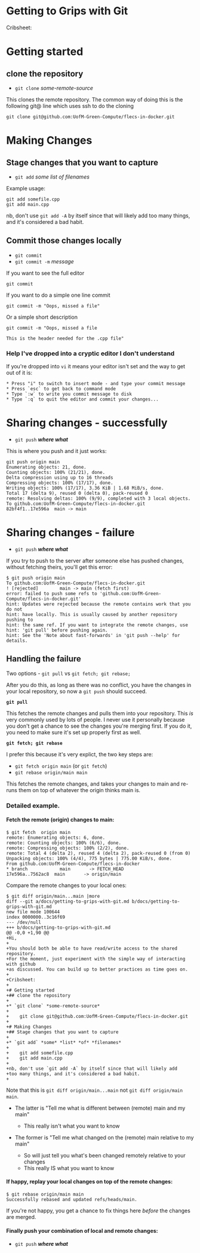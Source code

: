 # Getting to Grips with Git

Cribsheet:

# Getting started
## clone the repository

* `git clone` *some-remote-source*

This clones the remote repository. The common way of doing this is the
following git@ line which uses ssh to do the cloning

    git clone git@github.com:UofM-Green-Compute/flecs-in-docker.git

# Making Changes
## Stage changes that you want to capture

* `git add` *some* *list* *of* *filenames*

Example usage:

    git add somefile.cpp
    git add main.cpp

nb, don't use `git add -A` by itself since that will likely add
too many things, and it's considered a bad habit.

## Commit those changes locally

* `git commit`
* `git commit -m` *message*

If you want to see the full editor

    git commit

If you want to do a simple one line commit

    git commit -m "Oops, missed a file"

Or a simple short description

    git commit -m "Oops, missed a file
    
    This is the header needed for the .cpp file"

### Help I've dropped into a cryptic editor I don't understand

If you're dropped into `vi` it means your editor isn't set and
the way to get out of it is:

    * Press "i" to switch to insert mode - and type your commit message
    * Press `esc` to get back to command mode
    * Type `:w` to write you commit message to disk
    * Type `:q` to quit the editor and commit your changes...



# Sharing changes - successfully

* `git push` ***where what***

This is where you push and it just works:

    git push origin main 
    Enumerating objects: 21, done.
    Counting objects: 100% (21/21), done.
    Delta compression using up to 16 threads
    Compressing objects: 100% (17/17), done.
    Writing objects: 100% (17/17), 3.36 KiB | 1.68 MiB/s, done.
    Total 17 (delta 9), reused 0 (delta 0), pack-reused 0
    remote: Resolving deltas: 100% (9/9), completed with 3 local objects.
    To github.com:UofM-Green-Compute/flecs-in-docker.git
    82bf4f1..17e596a  main -> main

# Sharing changes - failure

* `git push` ***where what***

If you try to push to the server after someone else has pushed changes,
without fetching theirs, you'll get this error:

    $ git push origin main
    To github.com:UofM-Green-Compute/flecs-in-docker.git
    ! [rejected]        main -> main (fetch first)
    error: failed to push some refs to 'github.com:UofM-Green-Compute/flecs-in-docker.git'
    hint: Updates were rejected because the remote contains work that you do not
    hint: have locally. This is usually caused by another repository pushing to
    hint: the same ref. If you want to integrate the remote changes, use
    hint: 'git pull' before pushing again.
    hint: See the 'Note about fast-forwards' in 'git push --help' for details.

## Handling the failure

Two options - `git pull` vs `git fetch; git rebase;`

After you do this, as long as there was no conflict, you have the changes in your local repository, so now a `git push` should succeed.

**`git pull`**

This fetches the remote changes and pulls them into your repository. This *is* very commonly used by lots of people. I never use it personally because you don't get a chance to see the changes you're merging first. If you do it, you need to make sure it's set up properly first as well.

**`git fetch; git rebase`**

I prefer this because it's very explict, the two key steps are:

* `git fetch origin main`   (or `git fetch`)
* `git rebase origin/main main`

This fetches the remote changes, and takes your changes to main and re-runs them on top of whatever the origin thinks main is.

### Detailed example.

#### Fetch the remote (origin) changes to main:

    $ git fetch  origin main
    remote: Enumerating objects: 6, done.
    remote: Counting objects: 100% (6/6), done.
    remote: Compressing objects: 100% (2/2), done.
    remote: Total 4 (delta 2), reused 4 (delta 2), pack-reused 0 (from 0)
    Unpacking objects: 100% (4/4), 775 bytes | 775.00 KiB/s, done.
    From github.com:UofM-Green-Compute/flecs-in-docker
    * branch            main       -> FETCH_HEAD
    17e596a..7562ac8  main       -> origin/main

Compare the remote changes to your local ones:

    $ git diff origin/main...main |more
    diff --git a/docs/getting-to-grips-with-git.md b/docs/getting-to-grips-with-git.md
    new file mode 100644
    index 0000000..3c16f69
    --- /dev/null
    +++ b/docs/getting-to-grips-with-git.md
    @@ -0,0 +1,90 @@
    +Hi,
    +
    +You should both be able to have read/write access to the shared repository.
    +For the moment, just experiment with the simple way of interacting with github
    +as discussed. You can build up to better practices as time goes on.
    +
    +Cribsheet:
    +
    +# Getting started
    +## clone the repository
    +
    +* `git clone` *some-remote-source*
    +
    +    git clone git@github.com:UofM-Green-Compute/flecs-in-docker.git
    +
    +# Making Changes
    +## Stage changes that you want to capture
    +
    +* `git add` *some* *list* *of* *filenames*
    +
    +    git add somefile.cpp
    +    git add main.cpp
    +
    +nb, don't use `git add -A` by itself since that will likely add
    +too many things, and it's considered a bad habit.
    +

Note that this is `git diff origin/main...main` not `git diff origin/main main`.
* The latter is "Tell me what is different between (remote) main and my main"
    - This really isn't what you want to know

* The former is "Tell me what changed on the (remote) main relative to my main"
    - So will just tell you what's been changed remotely relative to your changes
    - This really IS what you want to know

#### If happy, replay your local changes on top of the remote changes:

    $ git rebase origin/main main 
    Successfully rebased and updated refs/heads/main.

If you're not happy, you get a chance to fix things here *before* the changes are merged.


#### Finally push your combination of local and remote changes:

* `git push` ***where what***


